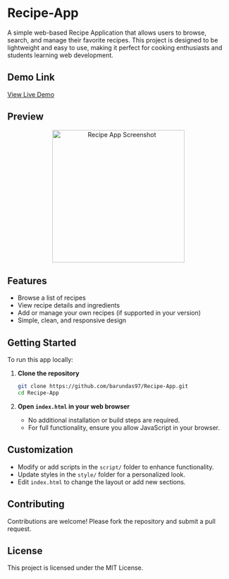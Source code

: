 # Recipe-App

A simple web-based Recipe Application that allows users to browse, search, and manage their favorite recipes. This project is designed to be lightweight and easy to use, making it perfect for cooking enthusiasts and students learning web development.

## Demo Link

[View Live Demo](https://cook-find.netlify.app/)

## Preview

<p align="center">
  <img src="https://res.cloudinary.com/dpywncjnh/image/upload/v1750343436/Barun_sArt_valakq.png" alt="Recipe App Screenshot" width="300"/>
</p>

## Features

- Browse a list of recipes
- View recipe details and ingredients
- Add or manage your own recipes (if supported in your version)
- Simple, clean, and responsive design

## Getting Started

To run this app locally:

1. **Clone the repository**
   ```bash
   git clone https://github.com/barundas97/Recipe-App.git
   cd Recipe-App
   ```

2. **Open `index.html` in your web browser**
   - No additional installation or build steps are required.
   - For full functionality, ensure you allow JavaScript in your browser.

## Customization

- Modify or add scripts in the `script/` folder to enhance functionality.
- Update styles in the `style/` folder for a personalized look.
- Edit `index.html` to change the layout or add new sections.

## Contributing

Contributions are welcome! Please fork the repository and submit a pull request.

## License

This project is licensed under the MIT License.